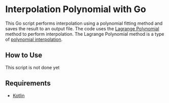 # Interpolation Polynomial with Go

This Go script performs interpolation using a polynomial fitting method and saves the result to an output file. The code uses the [Lagrange Polynomial](https://en.wikipedia.org/wiki/Lagrange_polynomial) method to perform interpolation. The Lagrange Polynomial method is a type of [polynomial interpolation](https://en.wikipedia.org/wiki/Polynomial_interpolation).


## How to Use
This script is not done yet

## Requirements
- [Kotlin](https://kotlinlang.org/)